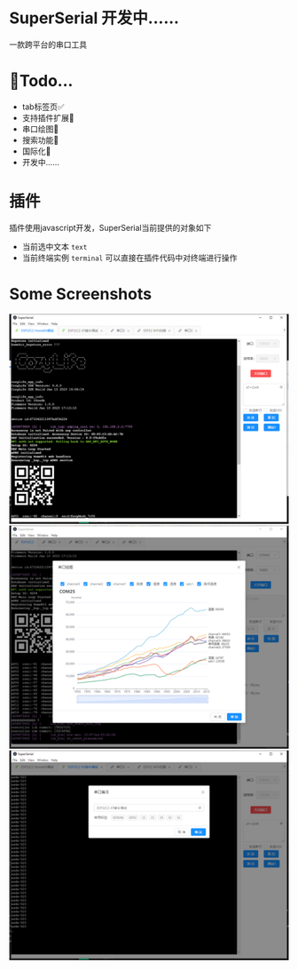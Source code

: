 # SuperSerial  开发中......

一款跨平台的串口工具

# 📔Todo...
* tab标签页✅
* 支持插件扩展🔲
* 串口绘图🔲
* 搜索功能🔲
* 国际化🔲
* 开发中......

# 插件
插件使用javascript开发，SuperSerial当前提供的对象如下
* 当前选中文本 `text`
* 当前终端实例 `terminal` 可以直接在插件代码中对终端进行操作
  
# Some Screenshots
![](images/1.png)
![](images/3.png)
![](images/2.png)

